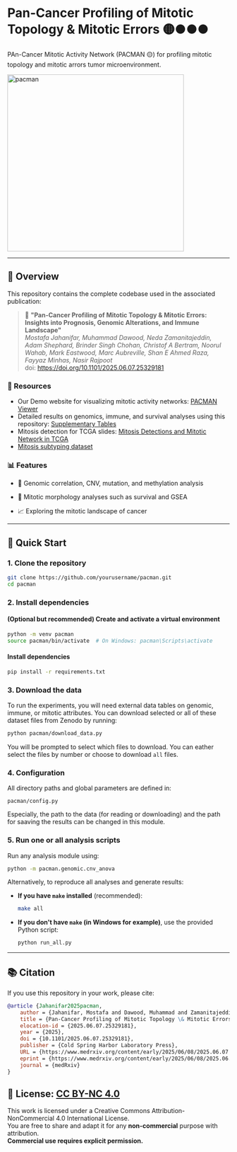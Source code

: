 # Pan-Cancer Profiling of Mitotic Topology & Mitotic Errors 🟡●●●

PAn-Cancer Mitotic Activity Network (PACMAN 🟡) for profiling mitotic topology and mitotic arrors tumor microenvironment.

<img src="https://github.com/user-attachments/assets/7bbb2428-285e-4a15-ab3f-6962ab2c930f" alt="pacman" width="400"/>



---

## 🔬 Overview

This repository contains the complete codebase used in the associated publication:

> 📄 **"Pan-Cancer Profiling of Mitotic Topology & Mitotic Errors: Insights into Prognosis, Genomic Alterations, and Immune Landscape"**  
> _Mostafa Jahanifar, Muhammad Dawood, Neda Zamanitajeddin, Adam Shephard, Brinder Singh Chohan, Christof A Bertram, Noorul Wahab, Mark Eastwood, Marc Aubreville, Shan E Ahmed Raza, Fayyaz Minhas, Nasir Rajpoot_  
> doi: https://doi.org/10.1101/2025.06.07.25329181

### 🧰 Resources
- Our Demo website for visualizing mitotic activity networks: [PACMAN Viewer](https://tiademos.dcs.warwick.ac.uk/bokeh_app?demo=pacman)
- Detailed results on genomics, immune, and survival analyses using this repository: [Supplementary Tables](https://zenodo.org/records/14793678)
- Mitosis detection for TCGA slides: [Mitosis Detections and Mitotic Network in TCGA](https://zenodo.org/records/14548480)
- [Mitosis subtyping dataset](https://zenodo.org/records/15390543)

### 📊 Features
- 🧬 Genomic correlation, CNV, mutation, and methylation analysis

- 🏥 Mitotic morphology analyses such as survival and GSEA

- 📈 Exploring the mitotic landscape of cancer

---

## 🚀 Quick Start

### 1. Clone the repository

```bash
git clone https://github.com/yourusername/pacman.git
cd pacman
```

### 2. Install dependencies
#### (Optional but recommended) Create and activate a virtual environment
```bash
python -m venv pacman
source pacman/bin/activate  # On Windows: pacman\Scripts\activate
```

#### Install dependencies
```bash
pip install -r requirements.txt
```

### 3. Download the data
To run the experiments, you will need external data tables on genomic, immune, or mitotic attributes. You can download selected or all of these dataset files from Zenodo by running:
```bash
python pacman/download_data.py
```
You will be prompted to select which files to download. You can eather select the files by number or choose to download `all` files.


### 4. Configuration
All directory paths and global parameters are defined in:

```arduino
pacman/config.py
```
Especially, the path to the data (for reading or downloading) and the path for saaving the results can be changed in this module.

### 5. Run one or all analysis scripts
Run any analysis module using:
```bash
python -m pacman.genomic.cnv_anova
```

Alternatively, to reproduce all analyses and generate results:

- **If you have `make` installed** (recommended):

  ```bash
  make all
  ```

- **If you don't have `make` (in Windows for example)**, use the provided Python script:

  ```bash
  python run_all.py
  ```

---

## 📚 Citation
If you use this repository in your work, please cite:

```bibtex
@article {Jahanifar2025pacman,
	author = {Jahanifar, Mostafa and Dawood, Muhammad and Zamanitajeddin, Neda and Shephard, Adam and Chohan, Brinder Singh and Bertram, Christof A and Wahab, Noorul and Eastwood, Mark and Aubreville, Marc and Raza, Shan E Ahmed and Minhas, Fayyaz and Rajpoot, Nasir},
	title = {Pan-Cancer Profiling of Mitotic Topology \& Mitotic Errors: Insights into Prognosis, Genomic Alterations, and Immune Landscape},
	elocation-id = {2025.06.07.25329181},
	year = {2025},
	doi = {10.1101/2025.06.07.25329181},
	publisher = {Cold Spring Harbor Laboratory Press},
	URL = {https://www.medrxiv.org/content/early/2025/06/08/2025.06.07.25329181},
	eprint = {https://www.medrxiv.org/content/early/2025/06/08/2025.06.07.25329181.full.pdf},
	journal = {medRxiv}
}

```

## 📜 **License**: [CC BY-NC 4.0](https://creativecommons.org/licenses/by-nc/4.0/)
This work is licensed under a Creative Commons Attribution-NonCommercial 4.0 International License.  
You are free to share and adapt it for any **non-commercial** purpose with attribution.  
**Commercial use requires explicit permission.**
